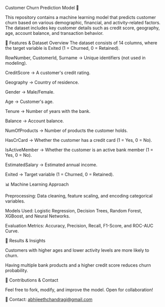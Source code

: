 Customer Churn Prediction Model 🚀

This repository contains a machine learning model that predicts customer churn based on various demographic, financial, and activity-related factors. The dataset includes key customer details such as credit score, geography, age, account balance, and transaction behavior.

📌 Features & Dataset Overview
The dataset consists of 14 columns, where the target variable is Exited (1 = Churned, 0 = Retained).

RowNumber, CustomerId, Surname → Unique identifiers (not used in modeling).

CreditScore → A customer's credit rating.

Geography → Country of residence.

Gender → Male/Female.

Age → Customer's age.

Tenure → Number of years with the bank.

Balance → Account balance.

NumOfProducts → Number of products the customer holds.

HasCrCard → Whether the customer has a credit card (1 = Yes, 0 = No).

IsActiveMember → Whether the customer is an active bank member (1 = Yes, 0 = No).

EstimatedSalary → Estimated annual income.

Exited → Target variable (1 = Churned, 0 = Retained).

📊 Machine Learning Approach

Preprocessing: Data cleaning, feature scaling, and encoding categorical variables.

Models Used: Logistic Regression, Decision Trees, Random Forest, XGBoost, and Neural Networks.

Evaluation Metrics: Accuracy, Precision, Recall, F1-Score, and ROC-AUC Curve.

📜 Results & Insights

Customers with higher ages and lower activity levels are more likely to churn.

Having multiple bank products and a higher credit score reduces churn probability.

📢 Contributions & Contact

Feel free to fork, modify, and improve the model. Open for collaboration!

📩 Contact: abhijeethchandragi@gmail.com

